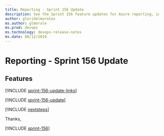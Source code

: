 ```yaml
---
title: Reporting - Sprint 156 Update
description: See the Sprint 156 feature updates for Azure reporting, including next steps.
author: gloridelmorales
ms.author: glmorale
ms.prod: devops
ms.technology: devops-release-notes
ms.date: 08/12/2019
---
```


# Reporting - Sprint 156 Update

## Features

[!INCLUDE [sprint-156-update-links](../_shared/reporting/sprint-156-update-links.md)]

[!INCLUDE [sprint-156-update](../_shared/reporting/sprint-156-update.md)]

[!INCLUDE [nextsteps](../_shared/nextsteps.md)]

Thanks,

[!INCLUDE [sprint-156](../_shared/signer/sprint-156.md)]
